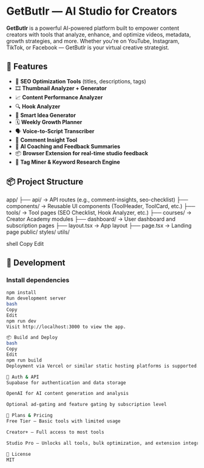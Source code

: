 # GetButlr — AI Studio for Creators

**GetButlr** is a powerful AI-powered platform built to empower content creators with tools that analyze, enhance, and optimize videos, metadata, growth strategies, and more. Whether you're on YouTube, Instagram, TikTok, or Facebook — GetButlr is your virtual creative strategist.

## 🚀 Features

- 🎯 **SEO Optimization Tools** (titles, descriptions, tags)
- 🎞️ **Thumbnail Analyzer + Generator**
- 📈 **Content Performance Analyzer**
- 🔍 **Hook Analyzer**
- 🧠 **Smart Idea Generator**
- 🗓️ **Weekly Growth Planner**
- 🗣️ **Voice-to-Script Transcriber**
- 💬 **Comment Insight Tool**
- 🧵 **AI Coaching and Feedback Summaries**
- 📦 **Browser Extension for real-time studio feedback**
- 🔧 **Tag Miner & Keyword Research Engine**

## 📦 Project Structure

app/
├── api/ → API routes (e.g., comment-insights, seo-checklist)
├── components/ → Reusable UI components (ToolHeader, ToolCard, etc.)
├── tools/ → Tool pages (SEO Checklist, Hook Analyzer, etc.)
├── courses/ → Creator Academy modules
├── dashboard/ → User dashboard and subscription pages
├── layout.tsx → App layout
├── page.tsx → Landing page
public/
styles/
utils/

shell
Copy
Edit

## 🧪 Development

### Install dependencies

```bash
npm install
Run development server
bash
Copy
Edit
npm run dev
Visit http://localhost:3000 to view the app.

📦 Build and Deploy
bash
Copy
Edit
npm run build
Deployment via Vercel or similar static hosting platforms is supported.

🔐 Auth & API
Supabase for authentication and data storage

OpenAI for AI content generation and analysis

Optional ad-gating and feature gating by subscription level

🧠 Plans & Pricing
Free Tier – Basic tools with limited usage

Creator+ – Full access to most tools

Studio Pro – Unlocks all tools, bulk optimization, and extension integrations

📄 License
MIT
